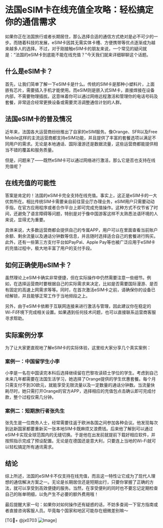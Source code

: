 # 法国eSIM卡在线充值全攻略：轻松搞定你的通信需求

如果你正在法国旅行或者长期居住，那么选择合适的通信方式绝对是必不可少的一步。而随着科技的发展，eSIM卡因其无需实体卡槽、方便携带等优点逐渐成为越来越多人的选择。不过，对于刚接触eSIM卡的朋友来说，一个常见的疑问就是：“法国的eSIM卡到底能不能在线充值？”今天我们就来详细聊聊这个话题。

## 什么是eSIM卡？

首先，让我们简单了解一下eSIM卡是什么。传统的SIM卡是那种小塑料片，上面嵌有芯片，需要插入手机才能使用。而eSIM则是嵌入式SIM卡，直接焊接在设备内部，不需要物理插拔。这意味着你可以通过网络远程激活和管理你的电话号码及套餐，非常适合经常更换设备或需要灵活调整通信计划的人群。

## 法国eSIM卡的普及情况

近年来，法国各大运营商纷纷推出了自家的eSIM服务。像Orange、SFR以及Free Mobile这样的主流运营商都支持eSIM功能，并且提供了丰富的套餐选项以满足不同用户的需求。无论是本地通话、国际漫游还是数据流量，这些运营商都能提供相当不错的覆盖和服务质量。

但是，问题来了——既然eSIM卡可以通过网络进行激活，那么它是否也支持在线充值呢？

## 在线充值的可能性

答案是肯定的！法国的eSIM卡完全支持在线充值。事实上，这正是eSIM卡的一大优势所在。相比传统SIM卡需要亲自前往营业厅办理业务，eSIM用户只需要动动手指，在官方应用程序或者合作平台上即可完成充值操作。这种方式不仅节省了时间，还避免了语言障碍等问题，特别是对于像中国游客这样不太熟悉法语环境的人来说，显得尤为重要。

具体来说，大多数运营商都会提供自己的专属APP，用户可以在里面查看当前账户余额、剩余流量以及通话分钟数等信息，并且随时选择适合自己的套餐进行购买。此外，还有一些第三方支付平台如PayPal、Apple Pay等也被广泛应用于eSIM卡的充值过程中，极大地丰富了用户的支付手段。

## 如何正确使用eSIM卡？

虽然理论上eSIM卡确实非常便捷，但在实际操作中仍然需要注意一些细节。例如，在选择运营商时要根据自己的实际需求来决定，比如是否需要国际漫游、是否有固定的高速上网需求等等。同时，在首次激活eSIM卡之前，请确保你的设备已经解锁，并且能够正常工作于当地频段之上。

另外，由于eSIM卡依赖于互联网连接来进行激活与管理，因此建议你在稳定的Wi-Fi环境下完成相关设置。如果遇到任何技术问题，也可以直接联系运营商客服寻求帮助。

## 实际案例分享

为了让大家更直观地了解eSIM卡的实际体验，这里给大家分享几个真实案例：

### 案例一：中国留学生小李
小李是一名在中国读完本科后选择继续留在巴黎攻读硕士学位的学生。考虑到自己未来几年都需要在法国生活学习，她选择了Orange提供的学生优惠套餐。每个月只需支付不到30欧元，就能享受无限流量以及一定数量的通话分钟数。当流量快耗尽时，她只需打开Orange的官方APP，选择相应的充值包点击确认即可完成付款，整个过程仅需几分钟。

### 案例二：短期旅行者张先生
张先生是一位商务人士，经常需要往返于欧洲各国之间参加各种会议。他发现每次到达新国家都要重新买一张本地SIM卡既麻烦又浪费钱。后来他了解到可以通过eSIM卡实现全球范围内的无缝切换。于是他在出发前就提前下载好相应软件，并按照指示完成了预设配置。无论是在德国还是意大利，只要连上当地的Wi-Fi就可以轻松搞定所有通讯需求。

## 结论

综上所述，法国的eSIM卡不仅支持在线充值，而且这一特性让它成为了现代人理想的通信解决方案之一。无论是长期居住还是短期出行，只要你掌握了正确的方法，就可以享受到高效便捷的服务。当然，在享受便利的同时也不要忘记定期检查自己的账单明细，以免产生不必要的额外费用哦！

最后提醒大家一句：如果你对如何操作还有疑惑的话，不妨多查阅一下官方指南或者直接咨询客服人员。毕竟每个国家和地区可能存在细微差别嘛～

[TG💪+ @jx0703 ![Image](https://github.com/user-attachments/assets/dbca1d08-cadb-493c-b0ec-ad6f7a83f270)]